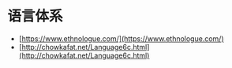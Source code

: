 # 语言体系

* [https://www.ethnologue.com/](https://www.ethnologue.com/)
* [http://chowkafat.net/Language6c.html](http://chowkafat.net/Language6c.html)